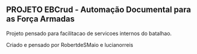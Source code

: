## PROJETO EBCrud - Automação Documental para as Força Armadas

Projeto pensado para facilitacao de servicoes internos do batalhao.

Criado e pensado por RobertdeSMaio e lucianorreis
